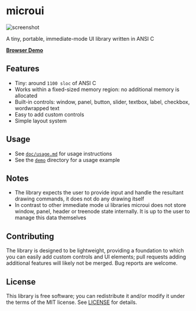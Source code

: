 # microui
![screenshot](https://user-images.githubusercontent.com/3920290/56437823-c3dcdb80-62d8-11e9-978a-a0739f9e16f0.png)

A tiny, portable, immediate-mode UI library written in ANSI C

[**Browser Demo**](https://floooh.github.io/sokol-html5/wasm/sgl-microui-sapp.html)

## Features
* Tiny: around `1100 sloc` of ANSI C
* Works within a fixed-sized memory region: no additional memory is
  allocated
* Built-in controls: window, panel, button, slider, textbox, label,
  checkbox, wordwrapped text
* Easy to add custom controls
* Simple layout system

## Usage
* See [`doc/usage.md`](doc/usage.md) for usage instructions
* See the [`demo`](demo) directory for a usage example

## Notes
* The library expects the user to provide input and handle the resultant
  drawing commands, it does not do any drawing itself
* In contrast to other immediate mode ui libraries microui does not store
  window, panel, header or treenode state internally. It is up to the
  user to manage this data themselves

## Contributing
The library is designed to be lightweight, providing a foundation to which
you can easily add custom controls and UI elements; pull requests adding
additional features will likely not be merged. Bug reports are welcome.

## License
This library is free software; you can redistribute it and/or modify it
under the terms of the MIT license. See [LICENSE](LICENSE) for details.

